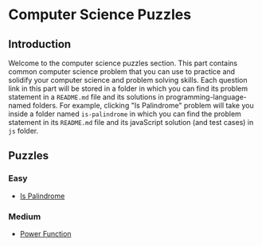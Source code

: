 # Computer Science Puzzles

## Introduction

Welcome to the computer science puzzles section. This part contains common computer science problem that you can use to practice and solidify your computer science and problem solving skills. Each question link in this part will be stored in a folder in which you can find its problem statement in a `README.md` file and its solutions in programming-language-named folders. For example, clicking "Is Palindrome" problem will take you inside a folder named `is-palindrome` in which you can find the problem statement in its `README.md` file and its javaScript solution (and test cases) in `js` folder.

## Puzzles

### Easy

* [Is Palindrome](./is-palindrome)

### Medium

* [Power Function](./power-function)
